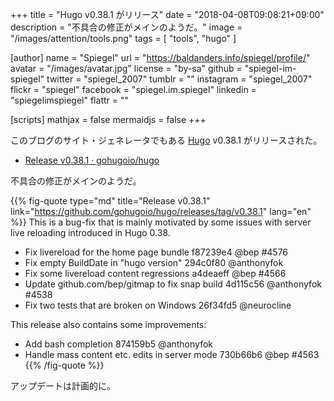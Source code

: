 +++
title = "Hugo v0.38.1 がリリース"
date = "2018-04-08T09:08:21+09:00"
description = "不具合の修正がメインのようだ。"
image = "/images/attention/tools.png"
tags  = [ "tools", "hugo" ]

[author]
  name      = "Spiegel"
  url       = "https://baldanders.info/spiegel/profile/"
  avatar    = "/images/avatar.jpg"
  license   = "by-sa"
  github    = "spiegel-im-spiegel"
  twitter   = "spiegel_2007"
  tumblr    = ""
  instagram = "spiegel_2007"
  flickr    = "spiegel"
  facebook  = "spiegel.im.spiegel"
  linkedin  = "spiegelimspiegel"
  flattr    = ""

[scripts]
  mathjax = false
  mermaidjs = false
+++

このブログのサイト・ジェネレータでもある [Hugo] v0.38.1 がリリースされた。

- [Release v0.38.1 · gohugoio/hugo](https://github.com/gohugoio/hugo/releases/tag/v0.38.1)

不具合の修正がメインのようだ。

{{% fig-quote type="md" title="Release v0.38.1" link="https://github.com/gohugoio/hugo/releases/tag/v0.38.1" lang="en" %}}
This is a bug-fix that is mainly motivated by some issues with server live reloading introduced in Hugo 0.38.

- Fix livereload for the home page bundle f87239e4 @bep #4576
- Fix empty BuildDate in "hugo version" 294c0f80 @anthonyfok
- Fix some livereload content regressions a4deaeff @bep #4566
- Update github.com/bep/gitmap to fix snap build 4d115c56 @anthonyfok #4538
- Fix two tests that are broken on Windows 26f34fd5 @neurocline

This release also contains some improvements:

- Add bash completion 874159b5 @anthonyfok
- Handle mass content etc. edits in server mode 730b66b6 @bep #4563
{{% /fig-quote %}}

アップデートは計画的に。

[Hugo]: https://gohugo.io/ "The world’s fastest framework for building websites | Hugo"
